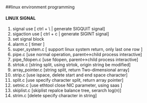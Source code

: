 ##linux environment programming
#### LINUX SIGNAL
1. signal use [ ctrl + \   | generate SIGQUIT signal]
2. sigaction use [ ctrl + c | generate SIGINT signal]
3. set signal block
4. alarm.c [ timer ]
5. super_system.c [ support linux system return, only last one row ]
6. pipe.c   [use normal operation, parent<->child process interactive]
7. pipe_fdopen.c [use fdopen, parent<->child process interactive]
8. strtok.c [string split, using strtok, origin string be modified]
9. array_pointer.c [string split, return Two-dimensional array]
10. strip.c  [use ispace, delete start and end space character]
11. split.c  [use specify character  split, return array pointer]
12. setnic.c [use ethtool close NIC parameter, using saas ]
13. skiplist.c [skiplist repalce balance tree, serarch log(n)]
14. strim.c [delete specify character in string]
